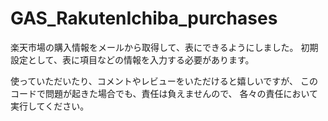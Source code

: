 # GAS_RakutenIchiba_purchases

楽天市場の購入情報をメールから取得して、表にできるようにしました。
初期設定として、表に項目などの情報を入力する必要があります。

使っていただいたり、コメントやレビューをいただけると嬉しいですが、
このコードで問題が起きた場合でも、責任は負えませんので、
各々の責任において実行してください。
